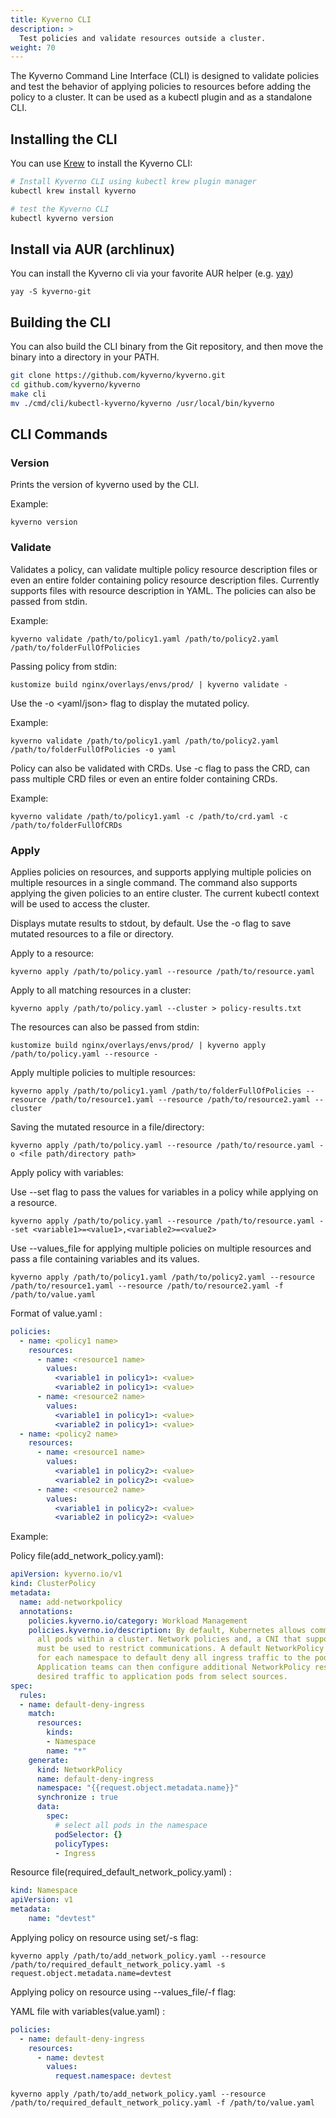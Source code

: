 ```yaml
---
title: Kyverno CLI
description: >
  Test policies and validate resources outside a cluster.
weight: 70
---
```


The Kyverno Command Line Interface (CLI) is designed to validate policies and test the behavior of applying policies to resources before adding the policy to a cluster. It can be used as a kubectl plugin and as a standalone CLI.

## Installing the CLI

You can use [Krew](https://github.com/kubernetes-sigs/krew) to install the Kyverno CLI:

```bash
# Install Kyverno CLI using kubectl krew plugin manager
kubectl krew install kyverno

# test the Kyverno CLI
kubectl kyverno version  

```

## Install via AUR (archlinux)

You can install the Kyverno cli via your favorite AUR helper (e.g. [yay](https://github.com/Jguer/yay))

```
yay -S kyverno-git
```

## Building the CLI

You can also build the CLI binary from the Git repository, and then move the binary into a directory in your PATH.

```bash
git clone https://github.com/kyverno/kyverno.git
cd github.com/kyverno/kyverno
make cli
mv ./cmd/cli/kubectl-kyverno/kyverno /usr/local/bin/kyverno
```

## CLI Commands

### Version

Prints the version of kyverno used by the CLI.

Example:

```
kyverno version
```

### Validate

Validates a policy, can validate multiple policy resource description files or even an entire folder containing policy resource description files. Currently supports files with resource description in YAML. The policies can also be passed from stdin.

Example:

```
kyverno validate /path/to/policy1.yaml /path/to/policy2.yaml /path/to/folderFullOfPolicies
```

Passing policy from stdin:

```
kustomize build nginx/overlays/envs/prod/ | kyverno validate -
```

Use the -o <yaml/json> flag to display the mutated policy.

Example:

```
kyverno validate /path/to/policy1.yaml /path/to/policy2.yaml /path/to/folderFullOfPolicies -o yaml
```

Policy can also be validated with CRDs. Use -c flag to pass the CRD, can pass multiple CRD files or even an entire folder containing CRDs.

Example:

```
kyverno validate /path/to/policy1.yaml -c /path/to/crd.yaml -c /path/to/folderFullOfCRDs
```

### Apply

Applies policies on resources, and supports applying multiple policies on multiple resources in a single command. The command also supports applying the given policies to an entire cluster. The current kubectl context will be used to access the cluster.

Displays mutate results to stdout, by default. Use the -o <path> flag to save mutated resources to a file or directory.

Apply to a resource:
```
kyverno apply /path/to/policy.yaml --resource /path/to/resource.yaml
```

Apply to all matching resources in a cluster:
```
kyverno apply /path/to/policy.yaml --cluster > policy-results.txt
```

The resources can also be passed from stdin:
```
kustomize build nginx/overlays/envs/prod/ | kyverno apply /path/to/policy.yaml --resource -
```

Apply multiple policies to multiple resources:
```
kyverno apply /path/to/policy1.yaml /path/to/folderFullOfPolicies --resource /path/to/resource1.yaml --resource /path/to/resource2.yaml --cluster
```

Saving the mutated resource in a file/directory:
```
kyverno apply /path/to/policy.yaml --resource /path/to/resource.yaml -o <file path/directory path>
```

Apply policy with variables:

Use --set flag to pass the values for variables in a policy while applying on a resource.

```
kyverno apply /path/to/policy.yaml --resource /path/to/resource.yaml --set <variable1>=<value1>,<variable2>=<value2>
```

Use --values_file for applying multiple policies on multiple resources and pass a file containing variables and its values.

```
kyverno apply /path/to/policy1.yaml /path/to/policy2.yaml --resource /path/to/resource1.yaml --resource /path/to/resource2.yaml -f /path/to/value.yaml
```

Format of value.yaml :

```yaml
policies:
  - name: <policy1 name>
    resources:
      - name: <resource1 name>
        values:
          <variable1 in policy1>: <value>
          <variable2 in policy1>: <value>
      - name: <resource2 name>
        values:
          <variable1 in policy1>: <value>
          <variable2 in policy1>: <value>
  - name: <policy2 name>
    resources:
      - name: <resource1 name>
        values:
          <variable1 in policy2>: <value>
          <variable2 in policy2>: <value>
      - name: <resource2 name>
        values:
          <variable1 in policy2>: <value>
          <variable2 in policy2>: <value>
```

Example:

Policy file(add_network_policy.yaml):

```yaml
apiVersion: kyverno.io/v1
kind: ClusterPolicy
metadata:
  name: add-networkpolicy
  annotations:
    policies.kyverno.io/category: Workload Management
    policies.kyverno.io/description: By default, Kubernetes allows communications across
      all pods within a cluster. Network policies and, a CNI that supports network policies,
      must be used to restrict communications. A default NetworkPolicy should be configured
      for each namespace to default deny all ingress traffic to the pods in the namespace.
      Application teams can then configure additional NetworkPolicy resources to allow
      desired traffic to application pods from select sources.
spec:
  rules:
  - name: default-deny-ingress
    match:
      resources:
        kinds:
        - Namespace
        name: "*"
    generate:
      kind: NetworkPolicy
      name: default-deny-ingress
      namespace: "{{request.object.metadata.name}}"
      synchronize : true
      data:
        spec:
          # select all pods in the namespace
          podSelector: {}
          policyTypes:
          - Ingress
```

Resource file(required_default_network_policy.yaml) :

```yaml
kind: Namespace
apiVersion: v1
metadata:
    name: "devtest"
```

Applying policy on resource using set/-s flag:

```
kyverno apply /path/to/add_network_policy.yaml --resource /path/to/required_default_network_policy.yaml -s request.object.metadata.name=devtest
```

Applying policy on resource using --values_file/-f flag:

YAML file with variables(value.yaml) :

```yaml
policies:
  - name: default-deny-ingress
    resources:
      - name: devtest
        values:
          request.namespace: devtest
```

```
kyverno apply /path/to/add_network_policy.yaml --resource /path/to/required_default_network_policy.yaml -f /path/to/value.yaml
```

